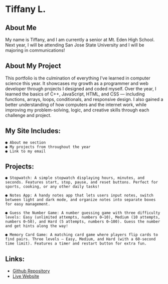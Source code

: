 # Tiffany L.
## About Me
My name is Tiffany, and I am currently a senior at Mt. Eden High School. Next year, I will be attending San Jose State University and I will be majoring in communications! <br>
## About My Project
This portfolio is the culmination of everything I’ve learned in computer science this year. It showcases my growth as a programmer and web developer through projects I designed and coded myself. Over the year, I learned the basics of C++, JavaScript, HTML, and CSS — including functions, arrays, loops, conditionals, and responsive design. I also gained a better understanding of how computers and the internet work, while improving my problem-solving, logic, and creative skills through each challenge and project. <br>
## My Site Includes:
    ● About me section 
    ● My projects from throughout the year 
    ● Link to my email
## Projects:
    ● Stopwatch: A simple stopwatch displaying hours, minutes, and seconds. Features start, stop, pause, and reset buttons. Perfect for sports, cooking, or any other daily tasks!

    ● Notes App: A handy notes app that lets users input notes, switch between light and dark mode, and organize notes into separate boxes for easy management.
    
    ● Guess the Number Game: A number guessing game with three difficulty levels: Easy (unlimited attempts, numbers 0–10), Medium (10 attempts, numbers 0–50), and Hard (5 attempts, numbers 0–100). Guess the number and get hints along the way! 
    
    ● Memory Card Game: A matching card game where players flip cards to find pairs. Three levels — Easy, Medium, and Hard (with a 60-second time limit). Features a timer and restart button for extra fun. 
## Links: 
- [Github Repository](https://github.com/tiffanylew07/final-project)
- [Live Website](https://tiffanylew07.github.io/final-project/)
